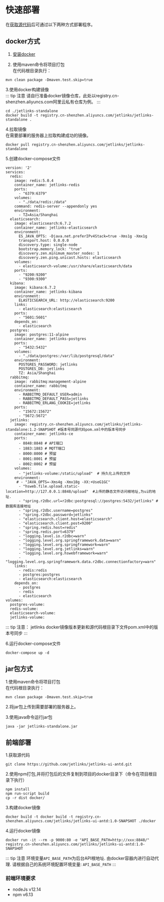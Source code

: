 # 快速部署

在[获取源代码](docker-start.md#获取源代码)后可通过以下两种方式部署程序。  
## docker方式

1. [安装docker](docker-start.md#安装docker)  

2. 使用maven命令将项目打包  
在代码根目录执行：  

```shell script
mvn clean package -Dmaven.test.skip=true
```
3.使用docker构建镜像  
::: tip 注意
请自行准备docker镜像仓库，此处以registry.cn-shenzhen.aliyuncs.com阿里云私有仓库为例。
:::

```shell script
cd ./jetlinks-standalone
docker build -t registry.cn-shenzhen.aliyuncs.com/jetlinks/jetlinks-standalone .
```

4.拉取镜像  
在需要部署的服务器上拉取构建成功的镜像。  

```shell script
docker pull registry.cn-shenzhen.aliyuncs.com/jetlinks/jetlinks-standalone
```

5.创建docker-compose文件  

```shell script
version: '2'
services:
  redis:
    image: redis:5.0.4
    container_name: jetlinks-redis
    ports:
      - "6379:6379"
    volumes:
      - "./data/redis:/data"
    command: redis-server --appendonly yes
    environment:
      - TZ=Asia/Shanghai
  elasticsearch:
    image: elasticsearch:6.7.2
    container_name: jetlinks-elasticsearch
    environment:
      ES_JAVA_OPTS: -Djava.net.preferIPv4Stack=true -Xms1g -Xmx1g
      transport.host: 0.0.0.0
      discovery.type: single-node
      bootstrap.memory_lock: "true"
      discovery.zen.minimum_master_nodes: 1
      discovery.zen.ping.unicast.hosts: elasticsearch
    volumes:
      - elasticsearch-volume:/usr/share/elasticsearch/data
    ports:
      - "9200:9200"
      - "9300:9300"
  kibana:
    image: kibana:6.7.2
    container_name: jetlinks-kibana
    environment:
      ELASTICSEARCH_URL: http://elasticsearch:9200
    links:
      - elasticsearch:elasticsearch
    ports:
      - "5601:5601"
    depends_on:
      - elasticsearch
  postgres:
    image: postgres:11-alpine
    container_name: jetlinks-postgres
    ports:
      - "5432:5432"
    volumes:
      - "./data/postgres:/var/lib/postgresql/data"
    environment:
      POSTGRES_PASSWORD: jetlinks
      POSTGRES_DB: jetlinks
      TZ: Asia/Shanghai
  rabbitmq:
    image: rabbitmq:management-alpine
    container_name: rabbitmq
    environment:
      - RABBITMQ_DEFAULT_USER=admin
      - RABBITMQ_DEFAULT_PASS=jetlinks
      - RABBITMQ_ERLANG_COOKIE=jetlinks
    ports:
      - "15672:15672"
      - "5672:5672"
  jetlinks:
    image: registry.cn-shenzhen.aliyuncs.com/jetlinks/jetlinks-standalone:1.2-SNAPSHOT #版本号同源代码pom.xml中的版本号同步
    container_name: jetlinks-ce
    ports:
      - 8848:8848 # API端口
      - 1883:1883 # MQTT端口
      - 8000:8000 # 预留
      - 8001:8001 # 预留
      - 8002:8002 # 预留
    volumes:
      - "jetlinks-volume:/static/upload"  # 持久化上传的文件
    environment:
     # - "JAVA_OPTS=-Xms4g -Xmx18g -XX:+UseG1GC"
      - "hsweb.file.upload.static-location=http://127.0.0.1:8848/upload"  #上传的静态文件访问根地址,为ui的地址.
      - "spring.r2dbc.url=r2dbc:postgresql://postgres:5432/jetlinks" #数据库连接地址
      - "spring.r2dbc.username=postgres"
      - "spring.r2dbc.password=jetlinks"
      - "elasticsearch.client.host=elasticsearch"
      - "elasticsearch.client.post=9200"
      - "spring.redis.host=redis"
      - "spring.redis.port=6379"
      - "logging.level.io.r2dbc=warn"
      - "logging.level.org.springframework.data=warn"
      - "logging.level.org.springframework=warn"
      - "logging.level.org.jetlinks=warn"
      - "logging.level.org.hswebframework=warn"
      - "logging.level.org.springframework.data.r2dbc.connectionfactory=warn"
    links:
      - redis:redis
      - postgres:postgres
      - elasticsearch:elasticsearch
    depends_on:
      - postgres
      - redis
      - elasticsearch
volumes:
  postgres-volume:
  redis-volume:
  elasticsearch-volume:
  jetlinks-volume:
```
::: tip 注意：
jetlinks docker镜像版本更新和源代码根目录下文件pom.xml中的版本号同步
:::

6.运行docker-compose文件

```shell script
docker-compose up -d
```

## jar包方式

1.使用maven命令将项目打包   
   在代码根目录执行：  
   
   ```shell script
   mvn clean package -Dmaven.test.skip=true
   ```
2.将jar包上传到需要部署的服务器上。  

3.使用java命令运行jar包  

```shell script
java -jar jetlinks-standalone.jar
```

## 前端部署

1.获取源代码  
```shell script
git clone https://github.com/jetlinks/jetlinks-ui-antd.git
```

2.使用npm打包,并将打包后的文件复制到项目的docker目录下（命令在项目根目录下执行）  
```shell script
npm install
npm run-script build   
cp -r dist docker/       
```
3.构建docker镜像  
```shell script
docker build -t docker build -t registry.cn-shenzhen.aliyuncs.com/jetlinks/jetlinks-ui-antd:1.0-SNAPSHOT ./docker
```
4.运行docker镜像  
```shell script
docker run -it --rm -p 9000:80 -e "API_BASE_PATH=http://xxx:8848/" registry.cn-shenzhen.aliyuncs.com/jetlinks/jetlinks-ui-antd:1.0-SNAPSHOT
```
::: tip 注意
环境变量`API_BASE_PATH`为后台API根地址. 由docker容器内进行自动代理. 请根据自己的系统环境配置环境变量: `API_BASE_PATH`
:::

### 前端环境要求
- nodeJs v12.14
- npm v6.13

